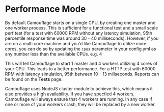 # Performance Mode

By default Camouflage starts on a single CPU, by creating one master and one worker process. This is sufficient for a functional test and a small scale perf test (for a test with 60000 RPM without any latency simulation, 95th percentile response time was around 30 - 40 milliseconds). However, if you are on a multi core machine and you'd like Camouflage to utilize more cores, you can do so by updating the `cpus` parameter in your config.yml as any number less than the available CPUs. e.g. 4

This will tell Camouflage to start 1 master and 4 workers utilizing 4 cores of your CPU. This leads to a better performance. For a HTTP test with 60000 RPM with latency simulation, 95th between 10 - 13 millseconds. Reports can be found on the **Tests** page.

Camouflage uses NodeJS cluster module to achieve this, which means it also provides a high availability. If you have specfied 4 workers, Camouflage will always ensure that 4 workers are running. In any case if one or more of your workers crash, they will be replaced by a new worker.

